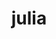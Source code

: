 ---
title: "julia"
layout: cache
categories: [package, develop-2025-01-19]
meta: {"versions": ["1.11.2", "1.9.3"], "compilers": ["gcc@=11.4.0"], "oss": ["ubuntu22.04"], "platforms": ["linux"], "targets": ["x86_64_v3"], "stacks": ["e4s", "root", "tutorial"], "num_specs": 2, "num_specs_by_stack": {"root": 2, "e4s": 1, "tutorial": 1}}
spec_details: [{"hash": "cc6njmgqkqf2slwmjgwbjwx5vabgwxgy", "compiler": "gcc@=11.4.0", "versions": ["1.11.2"], "os": "ubuntu22.04", "platform": "linux", "target": "x86_64_v3", "variants": ["build_system=makefile", "+openlibm", "+precompile"], "stacks": ["root", "e4s"], "size": "-", "tarball": "https://binaries.spack.io/develop-2025-01-19/build_cache/linux-ubuntu22.04-x86_64_v3/gcc-11.4.0/julia-1.11.2/linux-ubuntu22.04-x86_64_v3-gcc-11.4.0-julia-1.11.2-cc6njmgqkqf2slwmjgwbjwx5vabgwxgy.spack"}, {"hash": "qnody2t7kpskmcctwsyhuhk7dj3qf4zh", "compiler": "gcc@=11.4.0", "versions": ["1.9.3"], "os": "ubuntu22.04", "platform": "linux", "target": "x86_64_v3", "variants": ["build_system=makefile", "+openlibm", "patches=00569f4", "+precompile"], "stacks": ["root", "tutorial"], "size": "-", "tarball": "https://binaries.spack.io/develop-2025-01-19/build_cache/linux-ubuntu22.04-x86_64_v3/gcc-11.4.0/julia-1.9.3/linux-ubuntu22.04-x86_64_v3-gcc-11.4.0-julia-1.9.3-qnody2t7kpskmcctwsyhuhk7dj3qf4zh.spack"}]
---